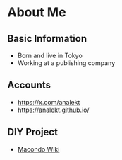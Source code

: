 # About Me

## Basic Information
- Born and live in Tokyo
- Working at a publishing company

## Accounts
- https://x.com/analekt
- https://analekt.github.io/

## DIY Project
- [Macondo Wiki](https://macondowiki.notion.site/)
